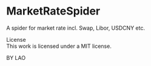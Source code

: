 # MarketRateSpider
A spider for market rate incl. Swap, Libor, USDCNY etc.

License   
This work is licensed under a MIT license.

BY LAO